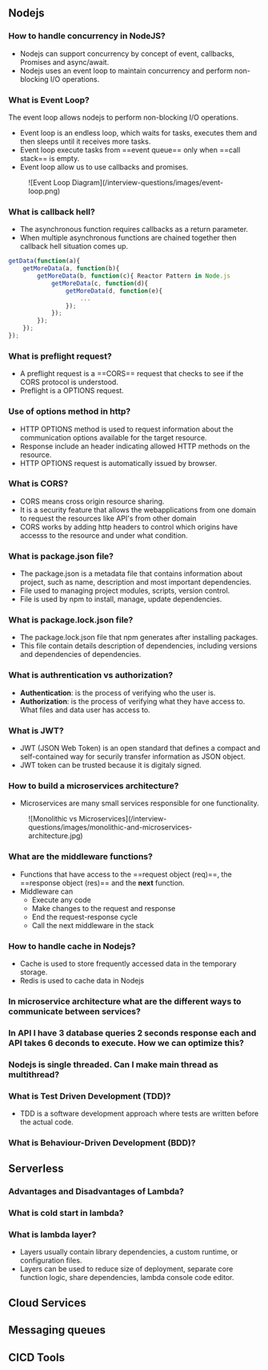 ## Nodejs

### How to handle concurrency in NodeJS?

- Nodejs can support concurrency by concept of event, callbacks, Promises and async/await.
- Nodejs uses an event loop to maintain concurrency and perform non-blocking I/O operations.

### What is Event Loop?

The event loop allows nodejs to perform non-blocking I/O operations.

- Event loop is an endless loop, which waits for tasks, executes them and then sleeps until it receives more tasks.
- Event loop execute tasks from ==event queue== only when ==call stack== is empty.
- Event loop allow us to use callbacks and promises.

<figure markdown="span">
  ![Event Loop Diagram](/interview-questions/images/event-loop.png)
</figure>

### What is callback hell?

- The asynchronous function requires callbacks as a return parameter.
- When multiple asynchronous functions are chained together then callback hell situation comes up.

```js linenums="1"
getData(function(a){
    getMoreData(a, function(b){
        getMoreData(b, function(c){ Reactor Pattern in Node.js
            getMoreData(c, function(d){
	            getMoreData(d, function(e){
		            ...
		        });
	        });
        });
    });
});
```

### What is preflight request?

- A preflight request is a ==CORS== request that checks to see if the CORS protocol is understood.
- Preflight is a OPTIONS request.

### Use of options method in http?

- HTTP OPTIONS method is used to request information about the communication options available for the target resource.
- Response include an header indicating allowed HTTP methods on the resource.
- HTTP OPTIONS request is automatically issued by browser.

### What is CORS?

- CORS means cross origin resource sharing.
- It is a security feature that allows the webapplications from one domain to request the resources like API's from other domain
- CORS works by adding http headers to control which origins have accesss to the resource and under what condition.

### What is package.json file?

- The package.json is a metadata file that contains information about project, such as name, description and most important dependencies.
- File used to managing project modules, scripts, version control.
- File is used by npm to install, manage, update dependencies.

### What is package.lock.json file?

- The package.lock.json file that npm generates after installing packages.
- This file contain details description of dependencies, including versions and dependencies of dependencies.

### What is authrentication vs authorization?

- **Authentication**: is the process of verifying who the user is.
- **Authorization**: is the process of verifying what they have access to. What files and data user has access to.

### What is JWT?

- JWT (JSON Web Token) is an open standard that defines a compact and self-contained way for securily transfer information as JSON object.
- JWT token can be trusted because it is digitaly signed.

### How to build a microservices architecture?

- Microservices are many small services responsible for one functionality.

<figure markdown="span">
  ![Monolithic vs Microservices](/interview-questions/images/monolithic-and-microservices-architecture.jpg)
</figure>

### What are the middleware functions?

- Functions that have access to the ==request object (req)==, the ==response object (res)== and the **next** function.
- Middleware can
  - Execute any code
  - Make changes to the request and response
  - End the request-response cycle
  - Call the next middleware in the stack

### How to handle cache in Nodejs?

- Cache is used to store frequently accessed data in the temporary storage.
- Redis is used to cache data in Nodejs

### In microservice architecture what are the different ways to communicate between services?

### In API I have 3 database queries 2 seconds response each and API takes 6 deconds to execute. How we can optimize this?

### Nodejs is single threaded. Can I make main thread as multithread?

### What is Test Driven Development (TDD)?

- TDD is a software development approach where tests are written before the actual code.

### What is Behaviour-Driven Development (BDD)?

## Serverless

### Advantages and Disadvantages of Lambda?

### What is cold start in lambda?

### What is lambda layer?

- Layers usually contain library dependencies, a custom runtime, or configuration files.
- Layers can be used to reduce size of deployment, separate core function logic, share dependencies, lambda console code editor.

## Cloud Services

## Messaging queues

## CICD Tools
